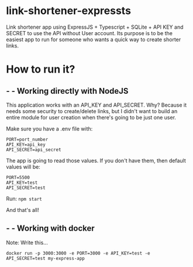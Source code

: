 # link-shortener-expressts
Link shortener app using ExpressJS + Typescript + SQLite + API KEY and SECRET to use the API without User account. Its purpose is to be the easiest app to run for someone who wants a quick way to create shorter links.

# How to run it?
## - - Working directly with NodeJS
This application works with an API_KEY and API_SECRET. Why? Because it needs some security to create/delete links, but I didn't want to build an entire module for user creation when there's going to be just one user.

Make sure you have a .env file with:
```
PORT=port_number
API_KEY=api_key
API_SECRET=api_secret
```
The app is going to read those values. If you don't have them, then default values will be:
```
PORT=5500
API_KEY=test
API_SECRET=test
```

Run:
`npm start`

And that's all!


## - - Working with docker
Note: Write this...

`docker run -p 3000:3000 -e PORT=3000 -e API_KEY=test -e API_SECRET=test my-express-app`

